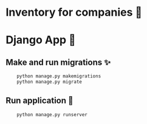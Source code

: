 # Inventory for companies 🏢

# Django App 🚀

## Make and run migrations ✨
```bash
    python manage.py makemigrations
    python manage.py migrate
```

## Run application 🎉
```bash
    python manage.py runserver
```
